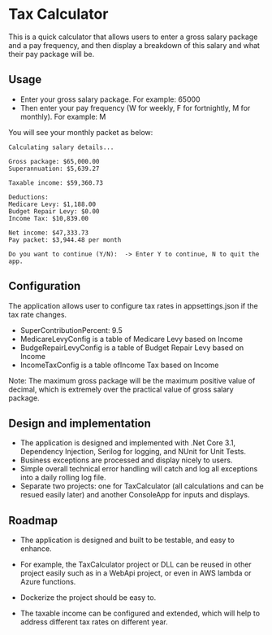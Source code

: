 # Tax Calculator

This is a quick calculator that allows users to enter a gross salary package and a pay frequency, and then display a breakdown of this salary and what their pay package will be.

## Usage

- Enter your gross salary package. For example: 65000
- Then enter your pay frequency (W for weekly, F for fortnightly, M for monthly). For example: M

You will see your monthly packet as below:

```
Calculating salary details...

Gross package: $65,000.00
Superannuation: $5,639.27

Taxable income: $59,360.73

Deductions:
Medicare Levy: $1,188.00
Budget Repair Levy: $0.00
Income Tax: $10,839.00

Net income: $47,333.73
Pay packet: $3,944.48 per month

Do you want to continue (Y/N):  -> Enter Y to continue, N to quit the app.
```

## Configuration

The application allows user to configure tax rates in appsettings.json if the tax rate changes.

- SuperContributionPercent: 9.5
- MedicareLevyConfig is a table of Medicare Levy based on Income
- BudgeRepairLevyConfig is a table of Budget Repair Levy based on Income
- IncomeTaxConfig is a table ofIncome Tax based on Income

Note: The maximum gross package will be the maximum positive value of decimal, which is extremely over the practical value of gross salary package.

## Design and implementation

- The application is designed and implemented with .Net Core 3.1, Dependency Injection, Serilog for logging, and NUnit for Unit Tests.
- Business exceptions are processed and display nicely to users.
- Simple overall technical error handling will catch and log all exceptions into a daily rolling log file.
- Separate two projects: one for TaxCalculator (all calculations and can be resued easily later) and another ConsoleApp for inputs and displays. 

## Roadmap

- The application is designed and built to be testable, and easy to enhance.
- For example, the TaxCalculator project or DLL can be reused in other project easily such as in a WebApi project, or even in AWS lambda or Azure functions.
- Dockerize the project should be easy to.

- The taxable income can be configured and extended, which will help to address different tax rates on different year.
